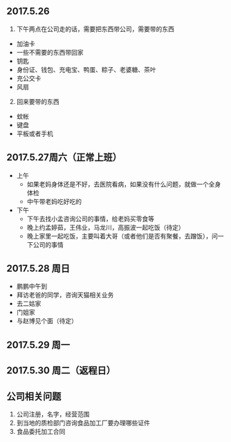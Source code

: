 2017.5.26
---
1. 下午两点在公司走的话，需要把东西带公司，需要带的东西
- 加油卡
- 一些不需要的东西带回家
- 钥匙
- 身份证、钱包、充电宝、鸭蛋、粽子、老婆糖、茶叶
- 充公交卡
- 风扇

2. 回来要带的东西
- 蚊帐
- 键盘
- 平板或者手机

2017.5.27周六（正常上班）
---
- 上午
  -  如果老妈身体还是不好，去医院看病，如果没有什么问题，就做一个全身体检
  -  中午带老妈吃好吃的
- 下午
  -  下午去找小孟咨询公司的事情，给老妈买零食等
  -  晚上约孟婷茹，王伟业，马龙川，高振波一起吃饭（待定）
  -  晚上家里一起吃饭，主要叫着大哥（或者他们是否有聚餐，去蹭饭），问一下公司的事情

2017.5.28 周日
---
- 鹏鹏中午到
- 拜访老爸的同学，咨询天猫相关业务
- 去二姑家
- 门姐家
- 与赵博见个面（待定）

2017.5.29 周一
---

2017.5.30 周二（返程日）
---


公司相关问题
---
1. 公司注册，名字，经营范围
2. 到当地的质检部门咨询食品加工厂要办理哪些证件
3. 食品委托加工合同
